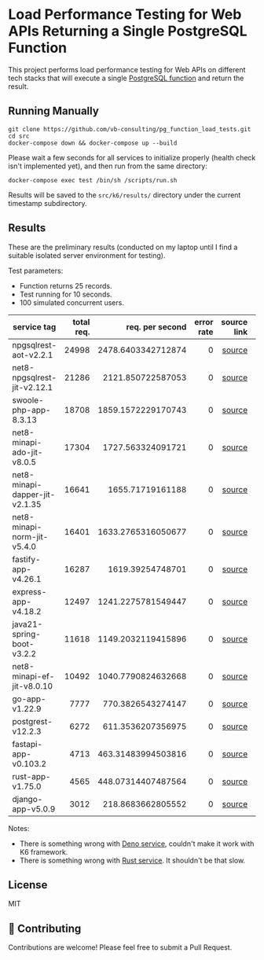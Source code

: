 # Load Performance Testing for Web APIs Returning a Single PostgreSQL Function

This project performs load performance testing for Web APIs on different tech stacks that will execute a single [PostgreSQL function](https://github.com/vb-consulting/pg_function_load_tests/blob/master/src/postgres/init.sql) and return the result.

## Running Manually

```
git clone https://github.com/vb-consulting/pg_function_load_tests.git
cd src
docker-compose down && docker-compose up --build
```

Please wait a few seconds for all services to initialize properly (health check isn't implemented yet), and then run from the same directory:

```
docker-compose exec test /bin/sh /scripts/run.sh
```

Results will be saved to the `src/k6/results/` directory under the current timestamp subdirectory.

## Results

These are the preliminary results (conducted on my laptop until I find a suitable isolated server environment for testing).

Test parameters:

- Function returns 25 records.
- Test running for 10 seconds.
- 100 simulated concurrent users.

| service tag | total req. | req. per second | error rate | source link | summary link |
| ----------- | ---------: | --------------: | ---------: | ----------: | -----------: |
| npgsqlrest-aot-v2.2.1 | 24998 | 2478.6403342712874 | 0 | [source](https://github.com/vb-consulting/pg_function_load_tests/tree/master/src/npgsqlrest-aot-v2.2.1) | [summary](https://github.com/vb-consulting/pg_function_load_tests/tree/master/src/_k6/results/202411101305/npgsqlrest-aot-v2.2.1_summary.txt) |
| net8-npgsqlrest-jit-v2.12.1 | 21286 | 2121.850722587053 | 0 | [source](https://github.com/vb-consulting/pg_function_load_tests/tree/master/src/net8-npgsqlrest-jit-v2.12.1) | [summary](https://github.com/vb-consulting/pg_function_load_tests/tree/master/src/_k6/results/202411101305/net8-npgsqlrest-jit-v2.12.1_summary.txt) |
| swoole-php-app-8.3.13 | 18708 | 1859.1572229170743 | 0 | [source](https://github.com/vb-consulting/pg_function_load_tests/tree/master/src/swoole-php-app-8.3.13) | [summary](https://github.com/vb-consulting/pg_function_load_tests/tree/master/src/_k6/results/202411101305/swoole-php-app-8.3.13_summary.txt) |
| net8-minapi-ado-jit-v8.0.5 | 17304 | 1727.563324091721 | 0 | [source](https://github.com/vb-consulting/pg_function_load_tests/tree/master/src/net8-minapi-ado-jit-v8.0.5) | [summary](https://github.com/vb-consulting/pg_function_load_tests/tree/master/src/_k6/results/202411101305/net8-minapi-ado-jit-v8.0.5_summary.txt) |
| net8-minapi-dapper-jit-v2.1.35 | 16641 | 1655.71719161188 | 0 | [source](https://github.com/vb-consulting/pg_function_load_tests/tree/master/src/net8-minapi-dapper-jit-v2.1.35) | [summary](https://github.com/vb-consulting/pg_function_load_tests/tree/master/src/_k6/results/202411101305/net8-minapi-dapper-jit-v2.1.35_summary.txt) |
| net8-minapi-norm-jit-v5.4.0 | 16401 | 1633.2765316050677 | 0 | [source](https://github.com/vb-consulting/pg_function_load_tests/tree/master/src/net8-minapi-norm-jit-v5.4.0) | [summary](https://github.com/vb-consulting/pg_function_load_tests/tree/master/src/_k6/results/202411101305/net8-minapi-norm-jit-v5.4.0_summary.txt) |
| fastify-app-v4.26.1 | 16287 | 1619.39254748701 | 0 | [source](https://github.com/vb-consulting/pg_function_load_tests/tree/master/src/fastify-app-v4.26.1) | [summary](https://github.com/vb-consulting/pg_function_load_tests/tree/master/src/_k6/results/202411101305/fastify-app-v4.26.1_summary.txt) |
| express-app-v4.18.2 | 12497 | 1241.2275781549447 | 0 | [source](https://github.com/vb-consulting/pg_function_load_tests/tree/master/src/express-app-v4.18.2) | [summary](https://github.com/vb-consulting/pg_function_load_tests/tree/master/src/_k6/results/202411101305/express-app-v4.18.2_summary.txt) |
| java21-spring-boot-v3.2.2 | 11618 | 1149.2032119415896 | 0 | [source](https://github.com/vb-consulting/pg_function_load_tests/tree/master/src/java21-spring-boot-v3.2.2) | [summary](https://github.com/vb-consulting/pg_function_load_tests/tree/master/src/_k6/results/202411101305/java21-spring-boot-v3.2.2_summary.txt) |
| net8-minapi-ef-jit-v8.0.10 | 10492 | 1040.7790824632668 | 0 | [source](https://github.com/vb-consulting/pg_function_load_tests/tree/master/src/net8-minapi-ef-jit-v8.0.10) | [summary](https://github.com/vb-consulting/pg_function_load_tests/tree/master/src/_k6/results/202411101305/net8-minapi-ef-jit-v8.0.10_summary.txt) |
| go-app-v1.22.9 | 7777 | 770.3826543274147 | 0 | [source](https://github.com/vb-consulting/pg_function_load_tests/tree/master/src/go-app-v1.22.9) | [summary](https://github.com/vb-consulting/pg_function_load_tests/tree/master/src/_k6/results/202411101305/go-app-v1.22.9_summary.txt) |
| postgrest-v12.2.3 | 6272 | 611.3536207356975 | 0 | [source](https://github.com/vb-consulting/pg_function_load_tests/tree/master/src/postgrest-v12.2.3) | [summary](https://github.com/vb-consulting/pg_function_load_tests/tree/master/src/_k6/results/202411101305/postgrest-v12.2.3_summary.txt) |
| fastapi-app-v0.103.2 | 4713 | 463.31483994503816 | 0 | [source](https://github.com/vb-consulting/pg_function_load_tests/tree/master/src/fastapi-app-v0.103.2) | [summary](https://github.com/vb-consulting/pg_function_load_tests/tree/master/src/_k6/results/202411101305/fastapi-app-v0.103.2_summary.txt) |
| rust-app-v1.75.0 | 4565 | 448.07314407487564 | 0 | [source](https://github.com/vb-consulting/pg_function_load_tests/tree/master/src/rust-app-v1.75.0) | [summary](https://github.com/vb-consulting/pg_function_load_tests/tree/master/src/_k6/results/202411101305/rust-app-v1.75.0_summary.txt) |
| django-app-v5.0.9 | 3012 | 218.8683662805552 | 0 | [source](https://github.com/vb-consulting/pg_function_load_tests/tree/master/src/django-app-v5.0.9) | [summary](https://github.com/vb-consulting/pg_function_load_tests/tree/master/src/_k6/results/202411101305/django-app-v5.0.9_summary.txt) |

Notes:

- There is something wrong with [Deno service](https://github.com/vb-consulting/pg_function_load_tests/tree/master/src/deno-app-v1.40.2), couldn't make it work with K6 framework.
- There is something wrong with [Rust service](https://github.com/vb-consulting/pg_function_load_tests/tree/master/src/rust-app-v1.75.0). It shouldn't be that slow.

## License

MIT

## 🤝 Contributing

Contributions are welcome! Please feel free to submit a Pull Request.